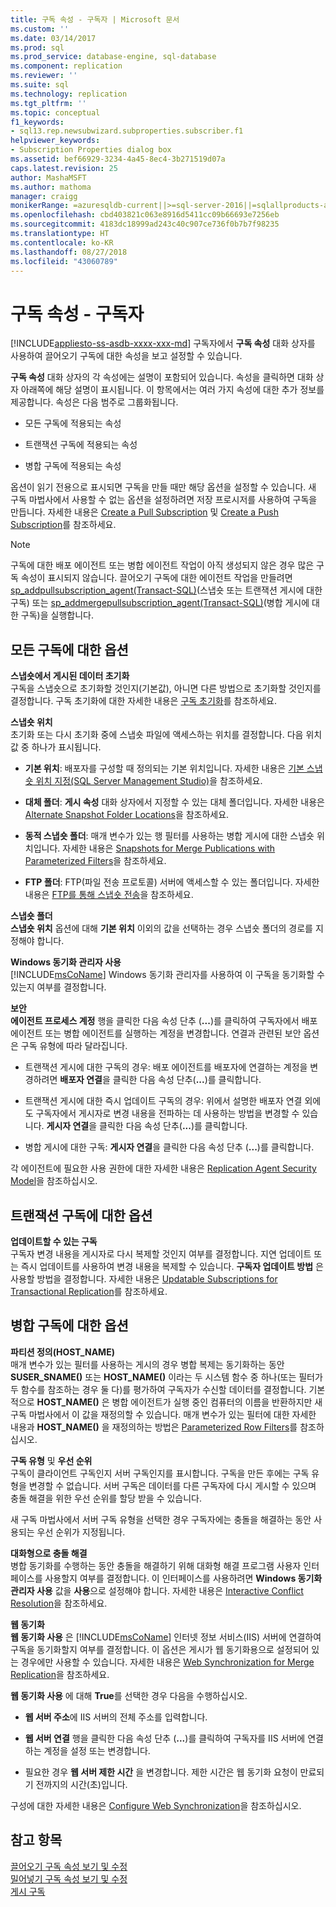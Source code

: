 ```yaml
---
title: 구독 속성 - 구독자 | Microsoft 문서
ms.custom: ''
ms.date: 03/14/2017
ms.prod: sql
ms.prod_service: database-engine, sql-database
ms.component: replication
ms.reviewer: ''
ms.suite: sql
ms.technology: replication
ms.tgt_pltfrm: ''
ms.topic: conceptual
f1_keywords:
- sql13.rep.newsubwizard.subproperties.subscriber.f1
helpviewer_keywords:
- Subscription Properties dialog box
ms.assetid: bef66929-3234-4a45-8ec4-3b271519d07a
caps.latest.revision: 25
author: MashaMSFT
ms.author: mathoma
manager: craigg
monikerRange: =azuresqldb-current||>=sql-server-2016||=sqlallproducts-allversions||>=sql-server-linux-2017||=azuresqldb-mi-current
ms.openlocfilehash: cbd403821c063e8916d5411cc09b66693e7256eb
ms.sourcegitcommit: 4183dc18999ad243c40c907ce736f0b7b7f98235
ms.translationtype: HT
ms.contentlocale: ko-KR
ms.lasthandoff: 08/27/2018
ms.locfileid: "43060789"
---
```

# <a name="subscription-properties---subscriber"></a>구독 속성 - 구독자
[!INCLUDE[appliesto-ss-asdb-xxxx-xxx-md](../../includes/appliesto-ss-asdb-xxxx-xxx-md.md)]
  구독자에서 **구독 속성** 대화 상자를 사용하여 끌어오기 구독에 대한 속성을 보고 설정할 수 있습니다.  
  
 **구독 속성** 대화 상자의 각 속성에는 설명이 포함되어 있습니다. 속성을 클릭하면 대화 상자 아래쪽에 해당 설명이 표시됩니다. 이 항목에서는 여러 가지 속성에 대한 추가 정보를 제공합니다. 속성은 다음 범주로 그룹화됩니다.  
  
-   모든 구독에 적용되는 속성  
  
-   트랜잭션 구독에 적용되는 속성  
  
-   병합 구독에 적용되는 속성  
  
 옵션이 읽기 전용으로 표시되면 구독을 만들 때만 해당 옵션을 설정할 수 있습니다. 새 구독 마법사에서 사용할 수 없는 옵션을 설정하려면 저장 프로시저를 사용하여 구독을 만듭니다. 자세한 내용은 [Create a Pull Subscription](../../relational-databases/replication/create-a-pull-subscription.md) 및 [Create a Push Subscription](../../relational-databases/replication/create-a-push-subscription.md)를 참조하세요.  
  
> [!NOTE]  
>  구독에 대한 배포 에이전트 또는 병합 에이전트 작업이 아직 생성되지 않은 경우 많은 구독 속성이 표시되지 않습니다. 끌어오기 구독에 대한 에이전트 작업을 만들려면 [sp_addpullsubscription_agent&#40;Transact-SQL&#41;](../../relational-databases/system-stored-procedures/sp-addpullsubscription-agent-transact-sql.md)(스냅숏 또는 트랜잭션 게시에 대한 구독) 또는 [sp_addmergepullsubscription_agent&#40;Transact-SQL&#41;](../../relational-databases/system-stored-procedures/sp-addmergepullsubscription-agent-transact-sql.md)(병합 게시에 대한 구독)을 실행합니다.  
  
## <a name="options-for-all-subscriptions"></a>모든 구독에 대한 옵션  
 **스냅숏에서 게시된 데이터 초기화**  
 구독을 스냅숏으로 초기화할 것인지(기본값), 아니면 다른 방법으로 초기화할 것인지를 결정합니다. 구독 초기화에 대한 자세한 내용은 [구독 초기화](../../relational-databases/replication/initialize-a-subscription.md)를 참조하세요.  
  
 **스냅숏 위치**  
 초기화 또는 다시 초기화 중에 스냅숏 파일에 액세스하는 위치를 결정합니다. 다음 위치 값 중 하나가 표시됩니다.  
  
-   **기본 위치**: 배포자를 구성할 때 정의되는 기본 위치입니다. 자세한 내용은 [기본 스냅숏 위치 지정&#40;SQL Server Management Studio&#41;](../../relational-databases/replication/specify-the-default-snapshot-location-sql-server-management-studio.md)을 참조하세요.  
  
-   **대체 폴더**: **게시 속성** 대화 상자에서 지정할 수 있는 대체 폴더입니다. 자세한 내용은 [Alternate Snapshot Folder Locations](../../relational-databases/replication/alternate-snapshot-folder-locations.md)을 참조하세요.  
  
-   **동적 스냅숏 폴더**: 매개 변수가 있는 행 필터를 사용하는 병합 게시에 대한 스냅숏 위치입니다. 자세한 내용은 [Snapshots for Merge Publications with Parameterized Filters](../../relational-databases/replication/snapshots-for-merge-publications-with-parameterized-filters.md)을 참조하세요.  
  
-   **FTP 폴더**: FTP(파일 전송 프로토콜) 서버에 액세스할 수 있는 폴더입니다. 자세한 내용은 [FTP를 통해 스냅숏 전송](../../relational-databases/replication/transfer-snapshots-through-ftp.md)을 참조하세요.  
  
 **스냅숏 폴더**  
 **스냅숏 위치** 옵션에 대해 **기본 위치** 이외의 값을 선택하는 경우 스냅숏 폴더의 경로를 지정해야 합니다.  
  
 **Windows 동기화 관리자 사용**  
 [!INCLUDE[msCoName](../../includes/msconame-md.md)] Windows 동기화 관리자를 사용하여 이 구독을 동기화할 수 있는지 여부를 결정합니다.  
  
 **보안**  
 **에이전트 프로세스 계정** 행을 클릭한 다음 속성 단추 (**...**)를 클릭하여 구독자에서 배포 에이전트 또는 병합 에이전트를 실행하는 계정을 변경합니다. 연결과 관련된 보안 옵션은 구독 유형에 따라 달라집니다.  
  
-   트랜잭션 게시에 대한 구독의 경우: 배포 에이전트를 배포자에 연결하는 계정을 변경하려면 **배포자 연결**을 클릭한 다음 속성 단추(**...**)를 클릭합니다.  
  
-   트랜잭션 게시에 대한 즉시 업데이트 구독의 경우: 위에서 설명한 배포자 연결 외에도 구독자에서 게시자로 변경 내용을 전파하는 데 사용하는 방법을 변경할 수 있습니다. **게시자 연결**을 클릭한 다음 속성 단추(**...**)를 클릭합니다.  
  
-   병합 게시에 대한 구독: **게시자 연결**을 클릭한 다음 속성 단추 (**...**)를 클릭합니다.  
  
 각 에이전트에 필요한 사용 권한에 대한 자세한 내용은 [Replication Agent Security Model](../../relational-databases/replication/security/replication-agent-security-model.md)을 참조하십시오.  
  
## <a name="options-for-transactional-subscriptions"></a>트랜잭션 구독에 대한 옵션  
 **업데이트할 수 있는 구독**  
 구독자 변경 내용을 게시자로 다시 복제할 것인지 여부를 결정합니다. 지연 업데이트 또는 즉시 업데이트를 사용하여 변경 내용을 복제할 수 있습니다. **구독자 업데이트 방법** 은 사용할 방법을 결정합니다. 자세한 내용은 [Updatable Subscriptions for Transactional Replication](../../relational-databases/replication/transactional/updatable-subscriptions-for-transactional-replication.md)를 참조하세요.  
  
## <a name="options-for-merge-subscriptions"></a>병합 구독에 대한 옵션  
 **파티션 정의(HOST_NAME)**  
 매개 변수가 있는 필터를 사용하는 게시의 경우 병합 복제는 동기화하는 동안 **SUSER_SNAME()** 또는 **HOST_NAME()** 이라는 두 시스템 함수 중 하나(또는 필터가 두 함수를 참조하는 경우 둘 다)를 평가하여 구독자가 수신할 데이터를 결정합니다. 기본적으로 **HOST_NAME()** 은 병합 에이전트가 실행 중인 컴퓨터의 이름을 반환하지만 새 구독 마법사에서 이 값을 재정의할 수 있습니다. 매개 변수가 있는 필터에 대한 자세한 내용과 **HOST_NAME()** 을 재정의하는 방법은 [Parameterized Row Filters](../../relational-databases/replication/merge/parameterized-filters-parameterized-row-filters.md)를 참조하십시오.  
  
 **구독 유형** 및 **우선 순위**  
 구독이 클라이언트 구독인지 서버 구독인지를 표시합니다. 구독을 만든 후에는 구독 유형을 변경할 수 없습니다. 서버 구독은 데이터를 다른 구독자에 다시 게시할 수 있으며 충돌 해결을 위한 우선 순위를 할당 받을 수 있습니다.  
  
 새 구독 마법사에서 서버 구독 유형을 선택한 경우 구독자에는 충돌을 해결하는 동안 사용되는 우선 순위가 지정됩니다.  
  
 **대화형으로 충돌 해결**  
 병합 동기화를 수행하는 동안 충돌을 해결하기 위해 대화형 해결 프로그램 사용자 인터페이스를 사용할지 여부를 결정합니다. 이 인터페이스를 사용하려면 **Windows 동기화 관리자 사용** 값을 **사용**으로 설정해야 합니다. 자세한 내용은 [Interactive Conflict Resolution](../../relational-databases/replication/merge/advanced-merge-replication-conflict-interactive-resolution.md)을 참조하세요.  
  
 **웹 동기화**  
 **웹 동기화 사용** 은 [!INCLUDE[msCoName](../../includes/msconame-md.md)] 인터넷 정보 서비스(IIS) 서버에 연결하여 구독을 동기화할지 여부를 결정합니다. 이 옵션은 게시가 웹 동기화용으로 설정되어 있는 경우에만 사용할 수 있습니다. 자세한 내용은 [Web Synchronization for Merge Replication](../../relational-databases/replication/web-synchronization-for-merge-replication.md)을 참조하세요.  
  
 **웹 동기화 사용** 에 대해 **True**를 선택한 경우 다음을 수행하십시오.  
  
-   **웹 서버 주소**에 IIS 서버의 전체 주소를 입력합니다.  
  
-   **웹 서버 연결** 행을 클릭한 다음 속성 단추 (**...**)를 클릭하여 구독자를 IIS 서버에 연결하는 계정을 설정 또는 변경합니다.  
  
-   필요한 경우 **웹 서버 제한 시간** 을 변경합니다. 제한 시간은 웹 동기화 요청이 만료되기 전까지의 시간(초)입니다.  
  
 구성에 대한 자세한 내용은 [Configure Web Synchronization](../../relational-databases/replication/configure-web-synchronization.md)을 참조하십시오.  
  
## <a name="see-also"></a>참고 항목  
 [끌어오기 구독 속성 보기 및 수정](../../relational-databases/replication/view-and-modify-pull-subscription-properties.md)   
 [밀어넣기 구독 속성 보기 및 수정](../../relational-databases/replication/view-and-modify-push-subscription-properties.md)   
 [게시 구독](../../relational-databases/replication/subscribe-to-publications.md)  
  
  
